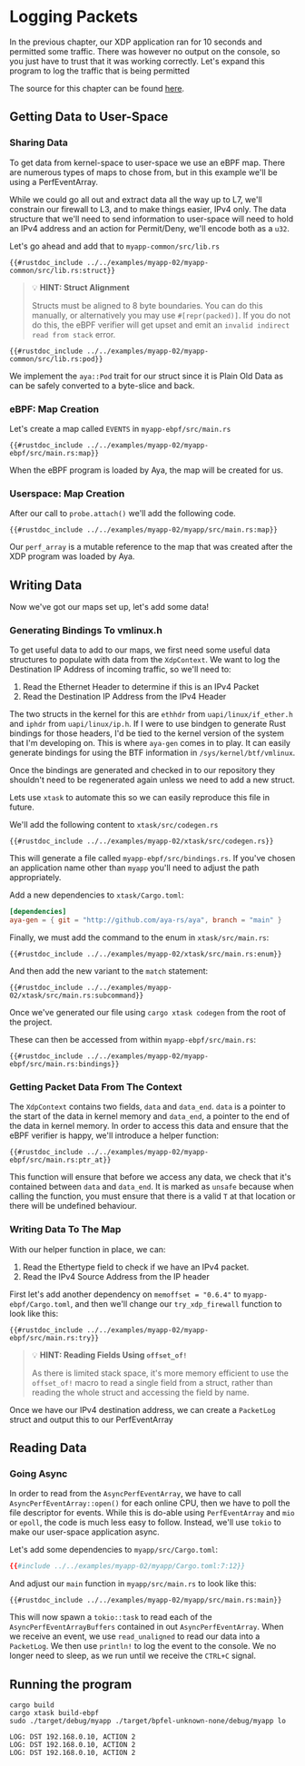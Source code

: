 # Logging Packets

In the previous chapter, our XDP application ran for 10 seconds and permitted some traffic.
There was however no output on the console, so you just have to trust that it was working correctly. Let's expand this program to log the traffic that is being permitted

The source for this chapter can be found [here](https://github.com/aya-rs/book/tree/main/examples/myapp-02).

## Getting Data to User-Space

### Sharing Data

To get data from kernel-space to user-space we use an eBPF map. There are numerous types of maps to chose from, but in this example we'll be using a PerfEventArray.

While we could go all out and extract data all the way up to L7, we'll constrain our firewall to L3, and to make things easier, IPv4 only.
The data structure that we'll need to send information to user-space will need to hold an IPv4 address and an action for Permit/Deny, we'll encode both as a `u32`.

Let's go ahead and add that to `myapp-common/src/lib.rs`

```rust,ignore
{{#rustdoc_include ../../examples/myapp-02/myapp-common/src/lib.rs:struct}}
```

> 💡 **HINT: Struct Alignment**
>
> Structs must be aligned to 8 byte boundaries. You can do this manually, or alternatively you may use `#[repr(packed)]`. If you do not do this, the eBPF verifier will get upset and emit an `invalid indirect read from stack` error.

```rust,ignore
{{#rustdoc_include ../../examples/myapp-02/myapp-common/src/lib.rs:pod}}
```

We implement the `aya::Pod` trait for our struct since it is Plain Old Data as can be safely converted to a byte-slice and back.

### eBPF: Map Creation

Let's create a map called `EVENTS` in `myapp-ebpf/src/main.rs`

```rust,ignore
{{#rustdoc_include ../../examples/myapp-02/myapp-ebpf/src/main.rs:map}}
```

When the eBPF program is loaded by Aya, the map will be created for us.

### Userspace: Map Creation

After our call to `probe.attach()` we'll add the following code.


```rust,ignore
{{#rustdoc_include ../../examples/myapp-02/myapp/src/main.rs:map}}
```

Our `perf_array` is a mutable reference to the map that was created after the XDP program was loaded by Aya.

## Writing Data

Now we've got our maps set up, let's add some data!

### Generating Bindings To vmlinux.h

To get useful data to add to our maps, we first need some useful data structures to populate with data from the `XdpContext`.
We want to log the Destination IP Address of incoming traffic, so we'll need to:

1. Read the Ethernet Header to determine if this is an IPv4 Packet
1. Read the Destination IP Address from the IPv4 Header

The two structs in the kernel for this are `ethhdr` from `uapi/linux/if_ether.h` and `iphdr` from `uapi/linux/ip.h`.
If I were to use bindgen to generate Rust bindings for those headers, I'd be tied to the kernel version of the system that I'm developing on.
This is where `aya-gen` comes in to play. It can easily generate bindings for using the BTF information in `/sys/kernel/btf/vmlinux`.

Once the bindings are generated and checked in to our repository they shouldn't need to be regenerated again unless we need to add a new struct.

Lets use `xtask` to automate this so we can easily reproduce this file in future.

We'll add the following content to `xtask/src/codegen.rs`

```rust,ignore
{{#rustdoc_include ../../examples/myapp-02/xtask/src/codegen.rs}}
```

This will generate a file called `myapp-ebpf/src/bindings.rs`. If you've chosen an application name other than `myapp` you'll need to adjust the path appropriately.

Add a new dependencies to `xtask/Cargo.toml`:

```toml
[dependencies]
aya-gen = { git = "http://github.com/aya-rs/aya", branch = "main" }
```

Finally, we must add the command to the enum in `xtask/src/main.rs`:

```rust,ignore
{{#rustdoc_include ../../examples/myapp-02/xtask/src/main.rs:enum}}
```

And then add the new variant to the `match` statement:

```rust,ignore
{{#rustdoc_include ../../examples/myapp-02/xtask/src/main.rs:subcommand}}
```


Once we've generated our file using `cargo xtask codegen` from the root of the project.

These can then be accessed from within `myapp-ebpf/src/main.rs`:

```rust,ignore
{{#rustdoc_include ../../examples/myapp-02/myapp-ebpf/src/main.rs:bindings}}
```

### Getting Packet Data From The Context

The `XdpContext` contains two fields, `data` and `data_end`.
`data` is a pointer to the start of the data in kernel memory and `data_end`, a pointer to the end of the data in kernel memory. In order to access this data and ensure that the eBPF verifier is happy, we'll introduce a helper function:

```rust,ignore
{{#rustdoc_include ../../examples/myapp-02/myapp-ebpf/src/main.rs:ptr_at}}
```

This function will ensure that before we access any data, we check that it's contained between `data` and `data_end`.
It is marked as `unsafe` because when calling the function, you must ensure that there is a valid `T` at that location or there will be undefined behaviour.

### Writing Data To The Map

With our helper function in place, we can:
1. Read the Ethertype field to check if we have an IPv4 packet.
1. Read the IPv4 Source Address from the IP header

First let's add another dependency on `memoffset = "0.6.4"` to `myapp-ebpf/Cargo.toml`, and then we'll change our `try_xdp_firewall` function to look like this:

```rust,ignore
{{#rustdoc_include ../../examples/myapp-02/myapp-ebpf/src/main.rs:try}}
```

> 💡 **HINT: Reading Fields Using `offset_of!`**
>
> As there is limited stack space, it's more memory efficient to use the `offset_of!` macro to read
> a single field from a struct, rather than reading the whole struct and accessing the field by name.

Once we have our IPv4 destination address, we can create a `PacketLog` struct and output this to our PerfEventArray

## Reading Data

### Going Async

In order to read from the `AsyncPerfEventArray`, we have to call `AsyncPerfEventArray::open()` for each online CPU, then we have to poll the file descriptor for events.
While this is do-able using `PerfEventArray` and `mio` or `epoll`, the code is much less easy to follow. Instead, we'll use `tokio` to make our user-space application async.


Let's add some dependencies to `myapp/src/Cargo.toml`:

```toml
{{#include ../../examples/myapp-02/myapp/Cargo.toml:7:12}}
```

And adjust our `main` function in `myapp/src/main.rs` to look like this:

```rust,ignore
{{#rustdoc_include ../../examples/myapp-02/myapp/src/main.rs:main}}
```

This will now spawn a `tokio::task` to read each of the `AsyncPerfEventArrayBuffers` contained in out `AsyncPerfEventArray`.
When we receive an event, we use `read_unaligned` to read our data into a `PacketLog`.
We then use `println!` to log the event to the console.
We no longer need to sleep, as we run until we receive the `CTRL+C` signal.

## Running the program

```console
cargo build
cargo xtask build-ebpf
sudo ./target/debug/myapp ./target/bpfel-unknown-none/debug/myapp lo
```

```console
LOG: DST 192.168.0.10, ACTION 2
LOG: DST 192.168.0.10, ACTION 2
LOG: DST 192.168.0.10, ACTION 2
```
